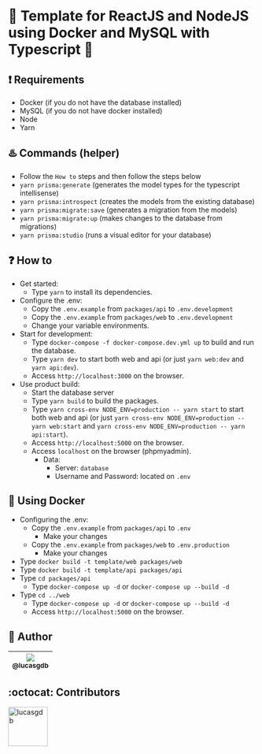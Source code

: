 # :rocket: Template for ReactJS and NodeJS using Docker and MySQL with Typescript :blue_heart:

## :exclamation: Requirements

-  Docker (if you do not have the database installed)
-  MySQL (if you do not have docker installed)
-  Node
-  Yarn

## :hotsprings: Commands (helper)

-  Follow the `How to` steps and then follow the steps below
-  `yarn prisma:generate` (generates the model types for the typescript intellisense)
-  `yarn prisma:introspect` (creates the models from the existing database)
-  `yarn prisma:migrate:save` (generates a migration from the models)
-  `yarn prisma:migrate:up` (makes changes to the database from migrations)
-  `yarn prisma:studio` (runs a visual editor for your database)

## :question: How to

-  Get started:
   -  Type `yarn` to install its dependencies.
-  Configure the .env:
   -  Copy the `.env.example` from `packages/api` to `.env.development`
   -  Copy the `.env.example` from `packages/web` to `.env.development`
   -  Change your variable environments.
-  Start for development:
   -  Type `docker-compose -f docker-compose.dev.yml up` to build and run the database.
   -  Type `yarn dev` to start both web and api (or just `yarn web:dev` and `yarn api:dev`).
   -  Access `http://localhost:3000` on the browser.
-  Use product build:
   -  Start the database server
   -  Type `yarn build` to build the packages.
   -  Type `yarn cross-env NODE_ENV=production -- yarn start` to start both web and api (or just `yarn cross-env NODE_ENV=production -- yarn web:start` and `yarn cross-env NODE_ENV=production -- yarn api:start`).
   -  Access `http://localhost:5000` on the browser.
   -  Access `localhost` on the browser (phpmyadmin).
      -  Data:
         -  Server: `database`
         -  Username and Password: located on `.env`

## :whale: Using Docker

-  Configuring the .env:
   -  Copy the `.env.example` from `packages/api` to `.env`
      -  Make your changes
   -  Copy the `.env.example` from `packages/web` to `.env.production`
      -  Make your changes
-  Type `docker build -t template/web packages/web`
-  Type `docker build -t template/api packages/api`
-  Type `cd packages/api`
   -  Type `docker-compose up -d` or `docker-compose up --build -d`
-  Type `cd ../web`
   -  Type `docker-compose up -d` or `docker-compose up --build -d`
   -  Access `http://localhost:5000` on the browser.

## :boy: Author

| [<img src="https://avatars3.githubusercontent.com/u/13838273?v=3&s=115"><br><sub>@lucasgdb</sub>](https://github.com/lucasgdb) |
| :----------------------------------------------------------------------------------------------------------------------------: |


## :octocat: Contributors

[//]: contributor-faces

<a href="https://github.com/lucasgdb"><img src="https://avatars3.githubusercontent.com/u/13838273?v=4" title="lucasgdb" width="80" height="80"></a>

[//]: contributor-faces
